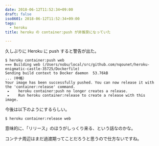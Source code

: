```yaml
---
date: 2018-06-12T11:52:34+09:00
draft: false
iso8601: 2018-06-12T11:52:34+09:00
tags:
  - heroku
title: heroku の container:push が非推奨になっていた

---
```


久しぶりに Heroku に push すると警告が出た。

```shell
$ heroku container:push web
=== Building web (/Users/nobu/local/src/github.com/nqounet/heroku-enigmatic-castle-35725/Dockerfile)
Sending build context to Docker daemon  53.76kB
...（中略）
Your image has been successfully pushed. You can now release it with the 'container:release' command.
 ▸    heroku container:push no longer creates a release.
 ▸    Run heroku container:release to create a release with this image.
```

今後は以下のようにするらしい。

```shell
$ heroku container:release web
```

意味的に、「リリース」のほうがしっくり来る、という話なのかな。

コンテナ周辺はまだ過渡期ってことだろうと思うので仕方ないですね。
